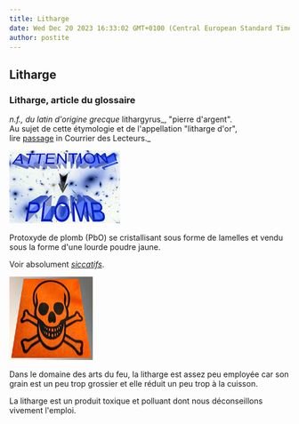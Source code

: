 ```yaml
---
title: Litharge
date: Wed Dec 20 2023 16:33:02 GMT+0100 (Central European Standard Time)
author: postite
---
```


## Litharge
### Litharge, article du glossaire
 _n.f., du latin d'origine grecque_ lithargyrus_, "pierre d'argent".  
Au sujet de cette étymologie et de l'appellation "litharge d'or",  
lire [passage](courrierdeslecteurs2010a050.html#lithargedoroudargent) in Courrier des Lecteurs._

[![](images/attentionplomb.jpg)](pigments.html#compatibilitesetincompatibilites)

Protoxyde de plomb (PbO) se cristallisant sous forme de lamelles et vendu sous la forme d'une lourde poudre jaune.

Voir absolument _[siccatifs](siccatifs.html)_.

![](images/toxiqueversionweb.jpg)

Dans le domaine des arts du feu, la litharge est assez peu employée car son grain est un peu trop grossier et elle réduit un peu trop à la cuisson.

La litharge est un produit toxique et polluant dont nous déconseillons vivement l'emploi.


